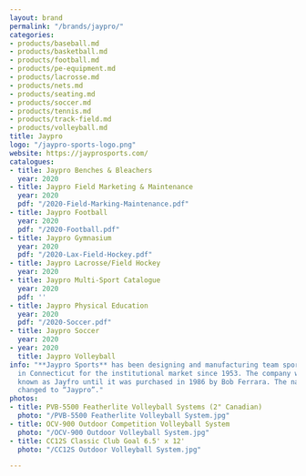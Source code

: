 ```yaml
---
layout: brand
permalink: "/brands/jaypro/"
categories:
- products/baseball.md
- products/basketball.md
- products/football.md
- products/pe-equipment.md
- products/lacrosse.md
- products/nets.md
- products/seating.md
- products/soccer.md
- products/tennis.md
- products/track-field.md
- products/volleyball.md
title: Jaypro
logo: "/jaypro-sports-logo.png"
website: https://jayprosports.com/
catalogues:
- title: Jaypro Benches & Bleachers
  year: 2020
- title: Jaypro Field Marketing & Maintenance
  year: 2020
  pdf: "/2020-Field-Marking-Maintenance.pdf"
- title: Jaypro Football
  year: 2020
  pdf: "/2020-Football.pdf"
- title: Jaypro Gymnasium
  year: 2020
  pdf: "/2020-Lax-Field-Hockey.pdf"
- title: Jaypro Lacrosse/Field Hockey
  year: 2020
- title: Jaypro Multi-Sport Catalogue
  year: 2020
  pdf: ''
- title: Jaypro Physical Education
  year: 2020
  pdf: "/2020-Soccer.pdf"
- title: Jaypro Soccer
  year: 2020
- year: 2020
  title: Jaypro Volleyball
info: "**Jaypro Sports** has been designing and manufacturing team sports equipment
  in Connecticut for the institutional market since 1953. The company was originally
  known as Jayfro until it was purchased in 1986 by Bob Ferrara. The name was then
  changed to “Jaypro”."
photos:
- title: PVB-5500 Featherlite Volleyball Systems (2" Canadian)
  photo: "/PVB-5500 Featherlite Volleyball System.jpg"
- title: OCV-900 Outdoor Competition Volleyball System
  photo: "/OCV-900 Outdoor Volleyball System.jpg"
- title: CC12S Classic Club Goal 6.5' x 12'
  photo: "/CC12S Outdoor Volleyball System.jpg"

---
```

